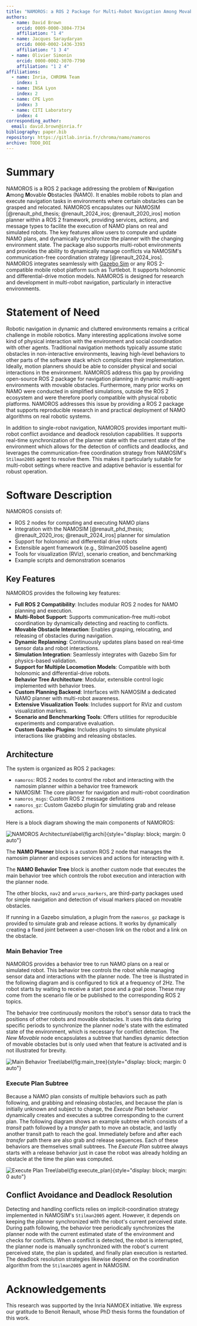 ```yaml
---
title: "NAMOROS: a ROS 2 Package for Multi-Robot Navigation Among Movable Obstacles"
authors:
  - name: David Brown
    orcid: 0009-0000-3804-7734
    affiliation: "1 4"
  - name: Jacques Saraydaryan
    orcid: 0000-0002-1436-3393
    affiliation: "1 3 4"
  - name: Olivier Simonin
    orcid: 0000-0002-3070-7790
    affiliation: "1 2 4"
affiliations:
  - name: Inria, CHROMA Team
    index: 1
  - name: INSA Lyon
    index: 2
  - name: CPE Lyon
    index: 3
  - name: CITI Laboratory
    index: 4
corresponding_author:
  email: david.brown@inria.fr
bibliography: paper.bib
repository: https://gitlab.inria.fr/chroma/namo/namoros
archive: TODO_DOI
---
```


# Summary

NAMOROS is a ROS 2 package addressing the problem of **N**avigation **A**mong **M**ovable **O**bstacles (NAMO). It enables mobile robots to plan and execute navigation tasks in environments where certain obstacles can be grasped and relocated. NAMOROS encapsulates our NAMOSIM [@renault_phd_thesis; @renault_2024_iros; @renault_2020_iros] motion planner within a ROS 2 framework, providing services, actions, and message types to facilite the execution of NAMO plans on real and simulated robots. The key features allow users to compute and update NAMO plans, and dynamically synchronize the planner with the changing environment state. The package also supports multi-robot environments and provides the ability to dynamically manage conflicts via NAMOSIM's communication-free coordination strategy [@renault_2024_iros]. NAMOROS integrates seamlessly with [Gazebo Sim](https://gazebosim.org/home) or any ROS 2-compatible mobile robot platform such as Turtlebot. It supports holonomic and differential-drive motion models. NAMOROS is designed for research and development in multi-robot navigation, particularly in interactive environments.

# Statement of Need

Robotic navigation in dynamic and cluttered environments remains a critical challenge in mobile robotics. Many interesting applications involve some kind of physical interaction with the environment and social coordination with other agents. Traditional navigation methods typically assume static obstacles in non-interactive environments, leaving high-level behaviors to other parts of the software stack which complicates their implementation. Ideally, motion planners should be able to consider physical and social interactions in the environment. NAMOROS address this gap by providing open-source ROS 2 package for navigation planning in dynamic multi-agent environments with movable obstacles. Furthermore, many prior works on NAMO were conducted in simplified simulations, outside the ROS 2 ecosystem and were therefore poorly compatible with physical robotic platforms. NAMOROS addresses this issue by providing a ROS 2 package that supports reproducible research in and practical deployment of NAMO algorithms on real robotic systems.

In addition to single-robot navigation, NAMOROS provides important multi-robot conflict avoidance and deadlock resolution capabilities. It supports real-time synchronization of the planner state with the current state of the environment which allows for the detection of conflicts and deadlocks, and leverages the communication-free coordination strategy from NAMOSIM's `Stilman2005` agent to resolve them. This makes it particularly suitable for multi-robot settings where reactive and adaptive behavior is essential for robust operation.

# Software Description

NAMOROS consists of:

- ROS 2 nodes for computing and executing NAMO plans
- Integration with the NAMOSIM [@renault_phd_thesis; @renault_2020_iros; @renault_2024_iros] planner for simulation
- Support for holonomic and differential drive robots
- Extensible agent framework (e.g., Stilman2005 baseline agent)
- Tools for visualization (RViz), scenario creation, and benchmarking
- Example scripts and demonstration scenarios

## Key Features

NAMOROS provides the following key features:

- **Full ROS 2 Compatibility**: Includes modular ROS 2 nodes for NAMO planning and execution.
- **Multi-Robot Support**: Supports communication-free multi-robot coordination by dynamically detecting and reacting to conflicts.
- **Movable Obstacle Interaction**: Enables grasping, relocating, and releasing of obstacles during navigation.
- **Dynamic Replanning**: Continuously updates plans based on real-time sensor data and robot interactions.
- **Simulation Integration**: Seamlessly integrates with Gazebo Sim for physics-based validation.
- **Support for Multiple Locomotion Models**: Compatible with both holonomic and differential-drive robots.
- **Behavior Tree Architecture**: Modular, extensible control logic implemented with behavior trees.
- **Custom Planning Backend**: Interfaces with NAMOSIM a dedicated NAMO planner with multi-robot awareness.
- **Extensive Visualization Tools**: Includes support for RViz and custom visualization markers.
- **Scenario and Benchmarking Tools**: Offers utilities for reproducible experiments and comparative evaluation.
- **Custom Gazebo Plugins**: Includes plugins to simulate physical interactions like grabbing and releasing obstacles.

## Architecture

The system is organized as ROS 2 packages:

- `namoros`: ROS 2 nodes to control the robot and interacting with the namosim planner within a behavior tree framework
- NAMOSIM: The core planner for navigation and multi-robot coordination
- `namoros_msgs`: Custom ROS 2 message definitions
- `namoros_gz`: Custom Gazebo plugin for simulating grab and release actions.

Here is a block diagram showing the main components of NAMOROS:

![NAMOROS Architecture\label{fig:archi}](./static/NAMOROS_Architecture.png){style="display: block; margin: 0 auto"}

The **NAMO Planner** block is a custom ROS 2 node that manages the namosim planner and exposes services and actions for interacting with it.

The **NAMO Behavior Tree** block is another custom node that executes the main behavior tree which controls the robot execution and interaction with the planner node.

The other blocks, `nav2` and `aruco_markers`, are third-party packages used for simple navigation and detection of visual markers placed on movable obstacles.

If running in a Gazebo simulation, a plugin from the `namoros_gz` package is provided to simulate grab and release actions. It works by dynamically creating a fixed joint between a user-chosen link on the robot and a link on the obstacle.

### Main Behavior Tree

NAMOROS provides a behavior tree to run NAMO plans on a real or simulated robot. This behavior tree controls the robot while managing sensor data and interactions with the planner node. The tree is illustrated in the following diagram and is configured to tick at a frequency of 2Hz. The robot starts by waiting to receive a start pose and a goal pose. These may come from the scenario file or be published to the corresponding ROS 2 topics.

The behavior tree continuously monitors the robot's sensor data to track the positions of other robots and movable obstacles. It uses this data during specific periods to synchronize the planner node's state with the estimated state of the environment, which is necessary for conflict detection. The _New Movable_ node encapsulates a subtree that handles dynamic detection of movable obstacles but is only used when that feature is activated and is not illustrated for brevity.

![Main Behavior Tree\label{fig:main_tree}](./static/namo_main_tree.svg){style="display: block; margin: 0 auto"}

### Execute Plan Subtree

Because a NAMO plan consists of multiple behaviors such as path following, and grabbing and releasing obstacles, and because the plan is initially unknown and subject to change, the _Execute Plan_ behavior dynamically creates and executes a subtree corresponding to the current plan. The following diagram shows an example subtree which consists of a _transit_ path followed by a _transfer_ path to move an obstacle, and lastly another transit path to reach the goal. Immediately before and after each _transfer_ path there are also grab and release sequences. Each of these behaviors are themselves small subtrees. The _Execute Plan_ subtree always starts with a release behavior just in case the robot was already holding an obstacle at the time the plan was computed.

![Execute Plan Tree\label{fig:execute_plan}](./static/execute_plan_tree.svg){style="display: block; margin: 0 auto"}

## Conflict Avoidance and Deadlock Resolution

Detecting and handling conflicts relies on implicit-coordination strategy implemented in NAMOSIM's `Stilman2005` agent. However, it depends on keeping the planner synchronized with the robot's current perceived state. During path following, the behavior tree periodically synchronizes the planner node with the current estimated state of the environment and checks for conflicts. When a conflict is detected, the robot is interrupted, the planner node is manually synchronized with the robot's current perceived state, the plan is updated, and finally plan execution is restarted. The deadlock resolution strategies likewise depend on the coordination algorithm from the `Stilman2005` agent in NAMOSIM.

# Acknowledgements

This research was supported by the Inria NAMOEX initiative. We express our gratitude to Benoit Renault, whose PhD thesis forms the foundation of this work.
